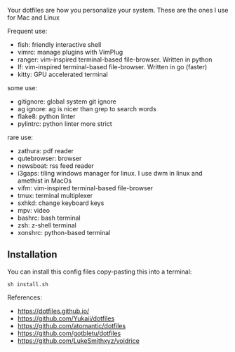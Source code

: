 Your dotfiles are how you personalize your system. These are the ones I use for Mac and Linux

Frequent use:

- fish: friendly interactive shell
- vimrc: manage plugins with VimPlug
- ranger: vim-inspired terminal-based file-browser. Written in python
- lf: vim-inspired terminal-based file-browser. Written in go (faster)
- kitty: GPU accelerated terminal

some use:

- gitignore: global system git ignore
- ag ignore: ag is nicer than grep to search words 
- flake8: python linter
- pylintrc: python linter more strict

rare use:

- zathura: pdf reader
- qutebrowser: browser
- newsboat: rss feed reader
- i3gaps: tiling windows manager for linux. I use dwm in linux and amethist in MacOs
- vifm: vim-inspired terminal-based file-browser
- tmux: terminal multiplexer
- sxhkd: change keyboard keys
- mpv: video
- bashrc: bash terminal
- zsh: z-shell terminal
- xonshrc: python-based terminal


## Installation

You can install this config files copy-pasting this into a terminal:

```
sh install.sh
```

References:

- https://dotfiles.github.io/
- https://github.com/Yukaii/dotfiles
- https://github.com/atomantic/dotfiles
- https://github.com/gotbletu/dotfiles
- https://github.com/LukeSmithxyz/voidrice
